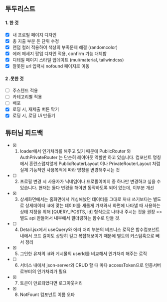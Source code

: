 ## 투두리스트

#### 1. 한 것

- [x] 내 프로필 페이지 디자인
- [x] 총 지출 부분 돈 단위 수정
- [x] 랜덤 컬러 적용하여 색상의 부족문제 해결 (randomcolor)
- [x] 에러 메세지 팝업 디자인 적용, confirm 기능 대체함
- [x] 디테일 페이지 스타일 업데이트 (mui/material, tailwindcss)
- [x] 잘못된 url 입력시 nofound 페이지로 이동

#### 2 .못한 것

- [ ] 주스텐드 적용
- [ ] 카테고리별 적용
- [ ] 배포
- [x] 로딩 시, 재제출 버튼 막기
- [x] 로딩 시, 로딩 Ui 만들기

## 튜터님 피드백

- [x] 1. loader에서 인가처리를 해주고 있기 때문에 PublicRouter 와 AuthPrivateRouter 는 단순히 레이아웃 역할만 하고 있습니다. 컴포넌트 명칭에서 혼란스럽지않게 PublicRouterLayout 이나 PrivateRouterLayout 처럼 실제 기능적인 사용목적에 따라 명칭을 변경해주시는 것
- [ ] 2. 프로필 변경 시 사용자가 닉네임이나 프로필이미지 중 하나만 변경하고 싶을 수 있습니다. 현재는 둘다 변경을 해야만 동작하도록 되어 있는데, 이부분 개선
- [x] 3. 상세화면에서는 홈화면에서 캐싱해놨던 데이터를 그대로 꺼내 쓰기보다는 별도로 상세데이터 id에 맞는 데이터를 새롭게 가져와서 화면에 나타낼 때 사용하는 상태 지정을 위해 [QUERY_POSTS, id] 형식으로 나타내 주시는 것을 권장 => 별도 api 만들어서 내부에서 필더링하는 함수로 만들 것.
- [ ] 4. Detail.jsx에서 useQuery와 에러 처리 부분의 비즈니스 로직은 함수컴포넌트 내에서 코드 길이도 상당히 길고 복잡해보이기 때문에 별도의 커스텀훅으로 빼서 정리
- [x] 5. 그인한 유저의 id와 게시물의 userId를 비교해서 인가처리 해주는 로직
- [ ] 6. 서비스 내에서 json-server와 CRUD 할 때 마다 accessToken으로 인증서버로부터의 인가처리가 필요
- [x] 7. 토큰이 만료되었다면 로그아웃처리
- [x] 8. NotFount 컴포넌트 이름 오타
